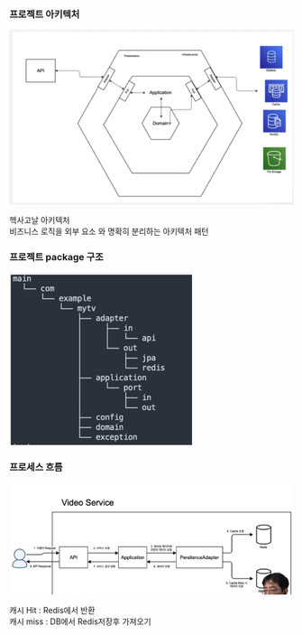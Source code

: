 ### 프로젝트 아키텍처

![img_4.png](img_4.png)

헥사고날 아키텍처  
비즈니스 로직을 외부 요소 와 명확히 분리하는 아키텍처 패턴


### 프로젝트 package 구조
![img_5.png](img_5.png)


### 프로세스 흐름
![img_6.png](img_6.png)

캐시 Hit : Redis에서 반환  
캐시 miss : DB에서 Redis저장후 가져오기  

